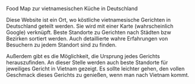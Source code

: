 Food Map zur vietnamesischen Küche in Deutschland

Diese Website ist ein Ort, wo köstliche vietnamesische Gerichten in Deutschland geteilt werden. Sie wird mit einer Karte (wahrscheinlich Google) verknüpft. Beste Standorte zu Gerichten nach Städten bzw Bezirken sortiert werden. Auch detaillierte wahre Erfahrungen von Besuchern zu jedem Standort sind zu finden.

Außerdem gibt es die Möglichkeit, die Ursprung jedes Gerichts herauszufinden. An dieser Stelle werden auch beste Standorte für jeweiliges Gericht in Vietnam gezeigt. Es sollte leichter gehen, den vollen Geschmack dieses Gerichts zu genießen, wenn man nach Vietnam kommt.